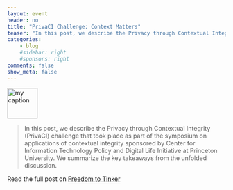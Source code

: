 ```yaml
---
layout: event
header: no
title: "PrivaCI Challenge: Context Matters"
teaser: "In this post, we describe the Privacy through Contextual Integrity (PrivaCI) challenge that took place as part of the symposium on applications of contextual integrity sponsored by Center for Information Technology Policy and Digital Life Initiative at Princeton University. We summarize the key takeaways from the unfolded discussion"
categories:
    - blog
    #sidebar: right
    #sponsors: right
comments: false
show_meta: false
---
```


<img src="{{ site.url }}/images/privaci_challenge.jpg" alt="my caption" style="height: 70px;"/>

>  In this post, we describe the Privacy through Contextual Integrity (PrivaCI) challenge that took place as part of the symposium on applications of contextual integrity sponsored by Center for Information Technology Policy and Digital Life Initiative at Princeton University. We summarize the key takeaways from the unfolded discussion.



Read the full post on [Freedom to Tinker](https://freedom-to-tinker.com/2018/09/27/privaci-challenge-context-matters/)
